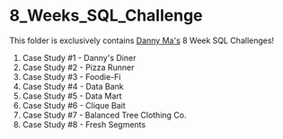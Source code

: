 # 8_Weeks_SQL_Challenge

This folder is exclusively contains [Danny Ma's](https://8weeksqlchallenge.com/) 8 Week SQL Challenges!

1. Case Study #1 - Danny's Diner
2. Case Study #2 - Pizza Runner
3. Case Study #3 - Foodie-Fi
4. Case Study #4 - Data Bank
5. Case Study #5 - Data Mart
6. Case Study #6 - Clique Bait
7. Case Study #7 - Balanced Tree Clothing Co.
8. Case Study #8 - Fresh Segments
